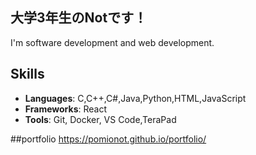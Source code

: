 ## 大学3年生のNotです！
I'm  software development and web development.

## Skills
- **Languages**: C,C++,C#,Java,Python,HTML,JavaScript
- **Frameworks**: React
- **Tools**: Git, Docker, VS Code,TeraPad

##portfolio
https://pomionot.github.io/portfolio/
